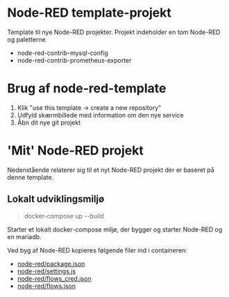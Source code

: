 # Node-RED template-projekt
Template til nye Node-RED projekter.
Projekt indeholder en tom Node-RED og paletterne
* node-red-contrib-mysql-config
* node-red-contrib-prometheus-exporter

# Brug af node-red-template
1. Klik "use this template -> create a new repository"
2. Udfyld skærmbillede med information om den nye service
3. Åbn dit nye git projekt

# 'Mit' Node-RED projekt
Nedenstående relaterer sig til et nyt Node-RED projekt der er baseret på denne template.

## Lokalt udviklingsmiljø
> docker-compose up --build

Starter et lokalt docker-compose miljø, der bygger og starter Node-RED og en mariadb.

Ved byg af Node-RED kopieres følgende filer ind i containeren:
* [node-red/package.json](node-red/package.json)
* [node-red/settings.js](node-red/settings.js)
* [node-red/flows_cred.json](node-red/flows_cred.json)
* [node-red/flows.json](node-red/flows.json)
